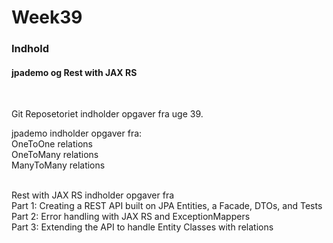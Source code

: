 # Week39

### Indhold
#### jpademo og Rest with JAX RS
<br/>


Git Reposetoriet indholder opgaver fra uge 39.

jpademo indholder opgaver fra:<br/>
OneToOne relations<br/>
OneToMany relations<br/>
ManyToMany relations<br/><br/>

Rest with JAX RS indholder opgaver fra<br/>
Part 1: Creating a REST API built on JPA Entities, a Facade, DTOs, and Tests<br/>
Part 2: Error handling with JAX RS and ExceptionMappers<br/>
Part 3: Extending the API to handle Entity Classes with relations<br/>
